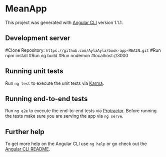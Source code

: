 # MeanApp

This project was generated with [Angular CLI](https://github.com/angular/angular-cli) version 1.1.1.

## Development server

#Clone Repository: `https://github.com/AylaAyla/book-app-MEA2N.git`
#Run npm install
#Run ng build
#Run nodemon
#localhost://3000


## Running unit tests

Run `ng test` to execute the unit tests via [Karma](https://karma-runner.github.io).

## Running end-to-end tests

Run `ng e2e` to execute the end-to-end tests via [Protractor](http://www.protractortest.org/).
Before running the tests make sure you are serving the app via `ng serve`.

## Further help

To get more help on the Angular CLI use `ng help` or go check out the [Angular CLI README](https://github.com/angular/angular-cli/blob/master/README.md).
